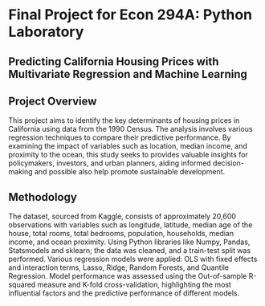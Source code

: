 # Final Project for Econ 294A: Python Laboratory
## Predicting California Housing Prices with Multivariate Regression and Machine Learning

## Project Overview
This project aims to identify the key determinants of housing prices in California using data from the 1990 Census. The analysis involves various regression techniques to compare their predictive performance. By examining the impact of variables such as location, median income, and proximity to the ocean, this study seeks to provides valuable insights for policymakers, investors, and urban planners, aiding informed decision-making and possible also help promote sustainable development.

## Methodology
The dataset, sourced from Kaggle, consists of approximately 20,600 observations with variables such as longitude, latitude, median age of the house, total rooms, total bedrooms, population, households, median income, and ocean proximity. Using Python libraries like Numpy, Pandas, Statsmodels and sklearn; the data was cleaned, and a train-test split was performed. Various regression models were applied: OLS with fixed effects and interaction terms, Lasso, Ridge, Random Forests, and Quantile Regression. Model performance was assessed using the Out-of-sample R-squared measure and K-fold cross-validation, highlighting the most influential factors and the predictive performance of different models.
